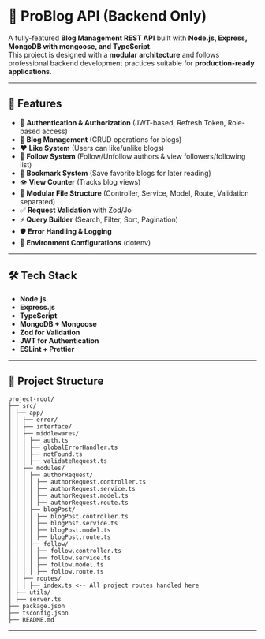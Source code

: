# 📖 ProBlog API (Backend Only)

A fully-featured **Blog Management REST API** built with **Node.js, Express, MongoDB with mongoose, and TypeScript**.  
This project is designed with a **modular architecture** and follows professional backend development practices suitable for **production-ready applications**.

---

## 🚀 Features

- 🔐 **Authentication & Authorization** (JWT-based, Refresh Token, Role-based access)
- 📝 **Blog Management** (CRUD operations for blogs)
- ❤️ **Like System** (Users can like/unlike blogs)
- 👥 **Follow System** (Follow/Unfollow authors & view followers/following list)
- 🔖 **Bookmark System** (Save favorite blogs for later reading)
- 👁️ **View Counter** (Tracks blog views)
- 📂 **Modular File Structure** (Controller, Service, Model, Route, Validation separated)
- ✅ **Request Validation** with Zod/Joi
- ⚡ **Query Builder** (Search, Filter, Sort, Pagination)
- 🛡️ **Error Handling & Logging**
- 📌 **Environment Configurations** (dotenv)

---


## 🛠️ Tech Stack

- **Node.js**
- **Express.js**
- **TypeScript**
- **MongoDB + Mongoose**
- **Zod for Validation**
- **JWT for Authentication**
- **ESLint + Prettier**

---




## 📂 Project Structure

```
project-root/
├── src/
│ ├── app/
│ │ ├── error/
│ │ ├── interface/
│ │ ├── middlewares/
│ │ │ ├── auth.ts
│ │ │ ├── globalErrorHandler.ts
│ │ │ ├── notFound.ts
│ │ │ ├── validateRequest.ts
│ │ ├── modules/
│ │ │ ├── authorRequest/
│ │ │ │ ├── authorRequest.controller.ts
│ │ │ │ ├── authorRequest.service.ts
│ │ │ │ ├── authorRequest.model.ts
│ │ │ │ ├── authorRequest.route.ts
│ │ │ ├── blogPost/
│ │ │ │ ├── blogPost.controller.ts
│ │ │ │ ├── blogPost.service.ts
│ │ │ │ ├── blogPost.model.ts
│ │ │ │ ├── blogPost.route.ts
│ │ │ ├── follow/
│ │ │ │ ├── follow.controller.ts
│ │ │ │ ├── follow.service.ts
│ │ │ │ ├── follow.model.ts
│ │ │ │ ├── follow.route.ts
│ │ ├── routes/
│ │ │ ├── index.ts <-- All project routes handled here
│ ├── utils/
│ ├── server.ts
├── package.json
├── tsconfig.json
├── README.md
```


---